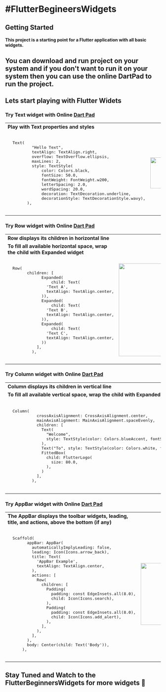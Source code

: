 # #FlutterBegineersWidgets

## Getting Started

#### This project is a starting point for a Flutter application with all basic widgets.

## You can download and run project on your system and if you don't want to run it on your system then you can use the online DartPad to run the project.

## Lets start playing with Flutter Widets 

### Try Text widget with Online [Dart Pad](https://dartpad.dev/2f15024a612804c1875a3da85d054cba)
<table>
  <tr><td> <b>Play with Text properties and styles</b> </td></tr>
  <tr>
<td>
  <pre> 
  Text(
          "Hello Text",
          textAlign: TextAlign.right,
          overflow: TextOverflow.ellipsis,
          maxLines: 2,
          style: TextStyle(
              color: Colors.black,
              fontSize: 50.0,
              fontWeight: FontWeight.w200,
              letterSpacing: 2.0,
              wordSpacing: 20.0,
              decoration: TextDecoration.underline,
              decorationStyle: TextDecorationStyle.wavy),
        ), 
        </pre>
</td>

 <td>
  <img src = "https://flutterbegineerswidgets.s3-us-west-2.amazonaws.com/text/Screenshot+2020-10-25+at+12.03.48+PM.png" width = 500 height = 100>
</td>
 <td>
  <img src = "https://flutterbegineerswidgets.s3-us-west-2.amazonaws.com/text/Screenshot+2020-10-25+at+12.03.17+PM.png" width = 500 height = 100>
</td>
<td>
  <img src = "https://flutterbegineerswidgets.s3-us-west-2.amazonaws.com/text/Screenshot+2020-10-24+at+8.54.21+PM.png" width = 500 height = 100>
</td>
</tr>
  </table>
  
  ### Try Row widget with Online [Dart Pad](https://dartpad.dev/8fea0ec18246e024ff0a10a3f59f3267)
<table>
    <tr><td> <b>Row displays its children in horizontal line</b> </td></tr>
    <tr><td> <b>To fill all available horizontal space, wrap the child with Expanded widget</b> </td></tr>
  <tr>
<td>
  <pre> 
  Row(
        children: <Widget>[
              Expanded(
                  child: Text(
                'Text A',
                textAlign: TextAlign.center,
              )),
              Expanded(
                  child: Text(
                'Text B',
                textAlign: TextAlign.center,
              )),
              Expanded(
                  child: Text(
                'Text C',
                textAlign: TextAlign.center,
              ))
            ],
          ), 
        </pre>
</td>
<td>
  <img src = "https://flutterbegineerswidgets.s3-us-west-2.amazonaws.com/row/Screenshot+2020-10-25+at+3.20.42+PM.png" width = 300>
</td>
</tr>
  </table>
  
  ### Try Column widget with Online [Dart Pad](https://dartpad.dev/0b4938345b0c247c1ae80de912cc1c2a)
<table>
    <tr><td> <b>Column displays its children in vertical line</b> </td></tr>
    <tr><td> <b>To fill all available vertical space, wrap the child with Expanded widget</b> </td></tr>
  <tr>
<td>
  <pre> 
  Column(
            crossAxisAlignment: CrossAxisAlignment.center,
            mainAxisAlignment: MainAxisAlignment.spaceEvenly,
            children: <Widget>[
              Text(
                "Welcome",
                style: TextStyle(color: Colors.blueAccent, fontSize: 40.0),
              ),
              Text("To", style: TextStyle(color: Colors.white, fontSize: 40.0)),
              FittedBox(
                child: FlutterLogo(
                  size: 80.0,
                ),
              )
            ],
          ), 
        </pre>
</td>
<td>
  <img src = "https://flutterbegineerswidgets.s3-us-west-2.amazonaws.com/column/Screenshot+2020-10-25+at+5.25.11+PM.png" width = 300>
</td>
</tr>
  </table>

  
  ### Try AppBar widget with Online [Dart Pad](https://dartpad.dev/85c1cee5ef7e4d2f73695749e1343cf2)
<table>
    <tr><td> <b>The AppBar displays the toolbar widgets, leading, title, and actions, above the bottom (if any)</b> </td></tr>
  <tr>
<td>
  <pre> 
  Scaffold(
        appBar: AppBar(
          automaticallyImplyLeading: false,
          leading: Icon(Icons.arrow_back),
          title: Text(
            'AppBar Example',
            textAlign: TextAlign.center,
          ),
          actions: <Widget>[
            Row(
              children: <Widget>[
                Padding(
                  padding: const EdgeInsets.all(8.0),
                  child: Icon(Icons.search),
                ),
                Padding(
                  padding: const EdgeInsets.all(8.0),
                  child: Icon(Icons.add_alert),
                ),
              ],
            ),
          ],
        ),
        body: Center(child: Text('Body')),
      ), 
        </pre>
</td>
<td>
  <img src = "https://flutterbegineerswidgets.s3-us-west-2.amazonaws.com/appBar/Screenshot+2020-10-25+at+7.32.45+PM.png" width = 500 height = 200>
</td>
<td>
  <img src = "https://flutterbegineerswidgets.s3-us-west-2.amazonaws.com/appBar/Screenshot+2020-10-25+at+7.50.07+PM.png" width = 300>
</td>
</tr>
  </table>
   
   ## Stay Tuned and Watch to the FlutterBeginnersWidgets for more widgets 🙂

